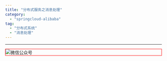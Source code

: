 ```yaml
---
title: "分布式服务之消息处理"
category:
  - "springcloud-alibaba"
tag:
  - "分布式系统"
  - "消息处理"
---
```










---

<img style="border:1px red solid; display:block; margin:0 auto;" :src="$withBase('/qrcode.jpg')" alt="微信公众号" />
